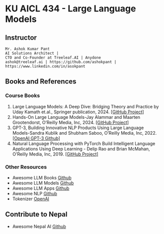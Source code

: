 # KU AICL 434 - Large Language Models

## Instructor

```
Mr. Ashok Kumar Pant
AI Solutions Architect |
CTO and Co-Founder at Treeleaf.AI | Anydone
ashok@treeleaf.ai | https://github.com/ashokpant | https://www.linkedin.com/in/asokpant
```

## Books and References

### Course Books

1. Large Language Models: A Deep Dive: Bridging Theory and Practice by Uday Kamath et.al., Springer publication, 2024.
   [[GitHub Project]](https://github.com/springer-llms-deep-dive/llms-deep-dive-tutorials)
2. Hands-On Large Language Models-Jay Alammar and Maarten Grootendorst, O’Reilly Media, Inc, 2024.
   [[GitHub Project]](https://github.com/HandsOnLLM/Hands-On-Large-Language-Models)
3. GPT-3, Building Innovative NLP Products Using Large Language Models-Sandra Kublik and Shubham Saboo, O’Reilly Media,
   Inc, 2022. [[OpenAI GPT-3 Github]](https://github.com/openai/gpt-3/)
4. Natural Language Processing with PyTorch Build Intelligent Language Applications Using Deep Learning - Delip Rao and
   Brian McMahan, O’Reilly Media, Inc, 2019. [[GitHub Project]](https://github.com/delip/PyTorchNLPBook)

### Other Resources

* Awesome LLM Books [Github](https://github.com/Jason2Brownlee/awesome-llm-books/)
* Awesome LLM Models [Github](https://github.com/Hannibal046/Awesome-LLM)
* Awesome LLM Apps [Github](https://github.com/Shubhamsaboo/awesome-llm-apps)
* Awesome NLP [Github](https://github.com/keon/awesome-nlp)
* Tokenizer [OpenAI](https://platform.openai.com/tokenizer)


## Contribute to Nepal

* Awesome Nepal AI [Github](https://github.com/ashokpant/awesome-nepal-ai/)
